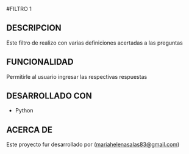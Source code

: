 #FILTRO 1
## DESCRIPCION
Este filtro de realizo con varias definiciones acertadas a las preguntas

## FUNCIONALIDAD
Permitirle al usuario ingresar las respectivas respuestas

## DESARROLLADO CON
- Python

## ACERCA DE
Este proyecto fur desarrollado por (mariahelenasalas83@gmail.com)

  
